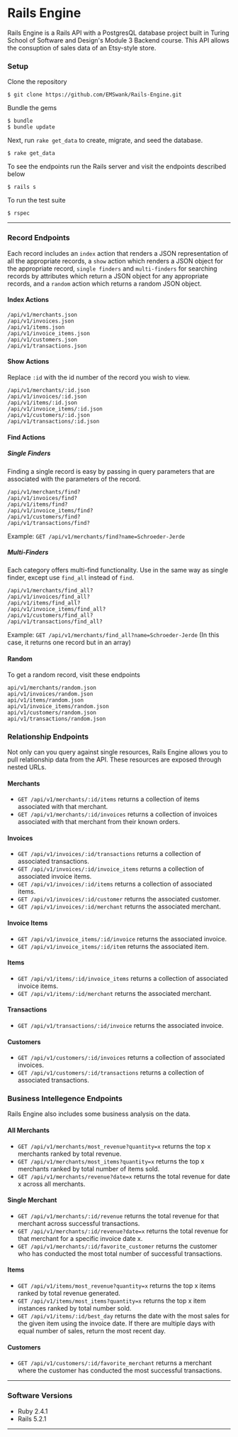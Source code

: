 # Rails Engine

Rails Engine is a Rails API with a PostgresQL database project built in Turing School of Software and Design's Module 3 Backend course. This API allows the consuption of sales data of an Etsy-style store.

### Setup

Clone the repository

```
$ git clone https://github.com/EMSwank/Rails-Engine.git
```

Bundle the gems

```
$ bundle
$ bundle update
```

Next, run `rake get_data` to create, migrate, and seed the database.

```
$ rake get_data
```

To see the endpoints run the Rails server and visit the endpoints described below

```
$ rails s
```

To run the test suite

```
$ rspec
```

---

### Record Endpoints

Each record includes an `index` action that renders a JSON representation of all the appropriate records, a `show` action which renders a JSON object for the appropriate record, `single finders` and `multi-finders` for searching records by attributes which return a JSON object for any appropriate records, and a `random` action which returns a random JSON object.

#### Index Actions

```
/api/v1/merchants.json
/api/v1/invoices.json
/api/v1/items.json
/api/v1/invoice_items.json
/api/v1/customers.json
/api/v1/transactions.json
```

#### Show Actions

Replace `:id` with the id number of the record you wish to view.

```
/api/v1/merchants/:id.json
/api/v1/invoices/:id.json
/api/v1/items/:id.json
/api/v1/invoice_items/:id.json
/api/v1/customers/:id.json
/api/v1/transactions/:id.json
```

#### Find Actions

##### Single Finders

Finding a single record is easy by passing in query parameters that are associated with the parameters of the record.

```
/api/v1/merchants/find?
/api/v1/invoices/find?
/api/v1/items/find?
/api/v1/invoice_items/find?
/api/v1/customers/find?
/api/v1/transactions/find?
```

Example:
`GET /api/v1/merchants/find?name=Schroeder-Jerde`

##### Multi-Finders

Each category offers multi-find functionality. Use in the same way as single finder, except use `find_all` instead of `find`.

```
/api/v1/merchants/find_all?
/api/v1/invoices/find_all?
/api/v1/items/find_all?
/api/v1/invoice_items/find_all?
/api/v1/customers/find_all?
/api/v1/transactions/find_all?
```

Example:
`GET /api/v1/merchants/find_all?name=Schroeder-Jerde`
(In this case, it returns one record but in an array)

#### Random

To get a random record, visit these endpoints

```
api/v1/merchants/random.json
api/v1/invoices/random.json
api/v1/items/random.json
api/v1/invoice_items/random.json
api/v1/customers/random.json
api/v1/transactions/random.json
```

### Relationship Endpoints

Not only can you query against single resources, Rails Engine allows you to pull relationship data from the API. These resources are exposed through nested URLs.

#### Merchants

- `GET /api/v1/merchants/:id/items` returns a collection of items associated with that merchant.
- `GET /api/v1/merchants/:id/invoices` returns a collection of invoices associated with that merchant from their known orders.

#### Invoices

- `GET /api/v1/invoices/:id/transactions` returns a collection of associated transactions.
- `GET /api/v1/invoices/:id/invoice_items` returns a collection of associated invoice items.
- `GET /api/v1/invoices/:id/items` returns a collection of associated items.
- `GET /api/v1/invoices/:id/customer` returns the associated customer.
- `GET /api/v1/invoices/:id/merchant` returns the associated merchant.

#### Invoice Items

- `GET /api/v1/invoice_items/:id/invoice` returns the associated invoice.
- `GET /api/v1/invoice_items/:id/item` returns the associated item.

#### Items

- `GET /api/v1/items/:id/invoice_items` returns a collection of associated invoice items.
- `GET /api/v1/items/:id/merchant` returns the associated merchant.

#### Transactions

- `GET /api/v1/transactions/:id/invoice` returns the associated invoice.

#### Customers

- `GET /api/v1/customers/:id/invoices` returns a collection of associated invoices.
- `GET /api/v1/customers/:id/transactions` returns a collection of associated transactions.

### Business Intellegence Endpoints

Rails Engine also includes some business analysis on the data.

#### All Merchants

- `GET /api/v1/merchants/most_revenue?quantity=x` returns the top x merchants ranked by total revenue.
- `GET /api/v1/merchants/most_items?quantity=x` returns the top x merchants ranked by total number of items sold.
- `GET /api/v1/merchants/revenue?date=x` returns the total revenue for date x across all merchants.

#### Single Merchant

- `GET /api/v1/merchants/:id/revenue` returns the total revenue for that merchant across successful transactions.
- `GET /api/v1/merchants/:id/revenue?date=x` returns the total revenue for that merchant for a specific invoice date x.
- `GET /api/v1/merchants/:id/favorite_customer` returns the customer who has conducted the most total number of successful transactions.

#### Items

- `GET /api/v1/items/most_revenue?quantity=x` returns the top x items ranked by total revenue generated.
- `GET /api/v1/items/most_items?quantity=x` returns the top x item instances ranked by total number sold.
- `GET /api/v1/items/:id/best_day` returns the date with the most sales for the given item using the invoice date. If there are multiple days with equal number of sales, return the most recent day.

#### Customers

- `GET /api/v1/customers/:id/favorite_merchant` returns a merchant where the customer has conducted the most successful transactions.

---

### Software Versions

- Ruby 2.4.1
- Rails 5.2.1

---
